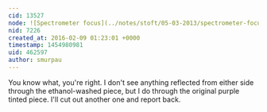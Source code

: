 ```yaml
---
cid: 13527
node: ![Spectrometer focus](../notes/stoft/05-03-2013/spectrometer-focus)
nid: 7226
created_at: 2016-02-09 01:23:01 +0000
timestamp: 1454980981
uid: 462597
author: smurpau
---
```


You know what, you're right. I don't see anything reflected from either side through the ethanol-washed piece, but I do through the original purple tinted piece. I'll cut out another one and report back.